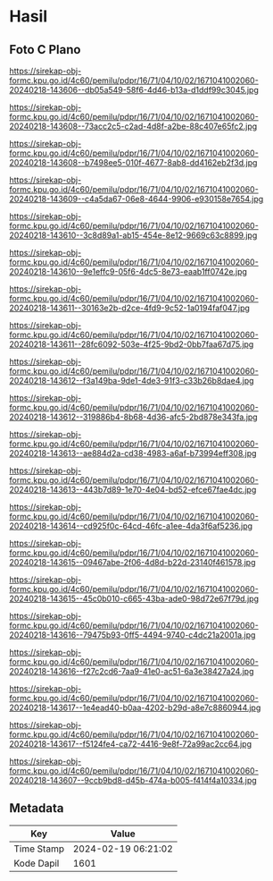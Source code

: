# Hasil

## Foto C Plano

https://sirekap-obj-formc.kpu.go.id/4c60/pemilu/pdpr/16/71/04/10/02/1671041002060-20240218-143606--db05a549-58f6-4d46-b13a-d1ddf99c3045.jpg

https://sirekap-obj-formc.kpu.go.id/4c60/pemilu/pdpr/16/71/04/10/02/1671041002060-20240218-143608--73acc2c5-c2ad-4d8f-a2be-88c407e65fc2.jpg

https://sirekap-obj-formc.kpu.go.id/4c60/pemilu/pdpr/16/71/04/10/02/1671041002060-20240218-143608--b7498ee5-010f-4677-8ab8-dd4162eb2f3d.jpg

https://sirekap-obj-formc.kpu.go.id/4c60/pemilu/pdpr/16/71/04/10/02/1671041002060-20240218-143609--c4a5da67-06e8-4644-9906-e930158e7654.jpg

https://sirekap-obj-formc.kpu.go.id/4c60/pemilu/pdpr/16/71/04/10/02/1671041002060-20240218-143610--3c8d89a1-ab15-454e-8e12-9669c63c8899.jpg

https://sirekap-obj-formc.kpu.go.id/4c60/pemilu/pdpr/16/71/04/10/02/1671041002060-20240218-143610--9e1effc9-05f6-4dc5-8e73-eaab1ff0742e.jpg

https://sirekap-obj-formc.kpu.go.id/4c60/pemilu/pdpr/16/71/04/10/02/1671041002060-20240218-143611--30163e2b-d2ce-4fd9-9c52-1a0194faf047.jpg

https://sirekap-obj-formc.kpu.go.id/4c60/pemilu/pdpr/16/71/04/10/02/1671041002060-20240218-143611--28fc6092-503e-4f25-9bd2-0bb7faa67d75.jpg

https://sirekap-obj-formc.kpu.go.id/4c60/pemilu/pdpr/16/71/04/10/02/1671041002060-20240218-143612--f3a149ba-9de1-4de3-91f3-c33b26b8dae4.jpg

https://sirekap-obj-formc.kpu.go.id/4c60/pemilu/pdpr/16/71/04/10/02/1671041002060-20240218-143612--319886b4-8b68-4d36-afc5-2bd878e343fa.jpg

https://sirekap-obj-formc.kpu.go.id/4c60/pemilu/pdpr/16/71/04/10/02/1671041002060-20240218-143613--ae884d2a-cd38-4983-a6af-b73994eff308.jpg

https://sirekap-obj-formc.kpu.go.id/4c60/pemilu/pdpr/16/71/04/10/02/1671041002060-20240218-143613--443b7d89-1e70-4e04-bd52-efce67fae4dc.jpg

https://sirekap-obj-formc.kpu.go.id/4c60/pemilu/pdpr/16/71/04/10/02/1671041002060-20240218-143614--cd925f0c-64cd-46fc-a1ee-4da3f6af5236.jpg

https://sirekap-obj-formc.kpu.go.id/4c60/pemilu/pdpr/16/71/04/10/02/1671041002060-20240218-143615--09467abe-2f06-4d8d-b22d-23140f461578.jpg

https://sirekap-obj-formc.kpu.go.id/4c60/pemilu/pdpr/16/71/04/10/02/1671041002060-20240218-143615--45c0b010-c665-43ba-ade0-98d72e67f79d.jpg

https://sirekap-obj-formc.kpu.go.id/4c60/pemilu/pdpr/16/71/04/10/02/1671041002060-20240218-143616--79475b93-0ff5-4494-9740-c4dc21a2001a.jpg

https://sirekap-obj-formc.kpu.go.id/4c60/pemilu/pdpr/16/71/04/10/02/1671041002060-20240218-143616--f27c2cd6-7aa9-41e0-ac51-6a3e38427a24.jpg

https://sirekap-obj-formc.kpu.go.id/4c60/pemilu/pdpr/16/71/04/10/02/1671041002060-20240218-143617--1e4ead40-b0aa-4202-b29d-a8e7c8860944.jpg

https://sirekap-obj-formc.kpu.go.id/4c60/pemilu/pdpr/16/71/04/10/02/1671041002060-20240218-143617--f5124fe4-ca72-4416-9e8f-72a99ac2cc64.jpg

https://sirekap-obj-formc.kpu.go.id/4c60/pemilu/pdpr/16/71/04/10/02/1671041002060-20240218-143607--9ccb9bd8-d45b-474a-b005-f414f4a10334.jpg


## Metadata

| Key        | Value               |
| ---------- | ------------------- |
| Time Stamp | 2024-02-19 06:21:02 |
| Kode Dapil | 1601                |



